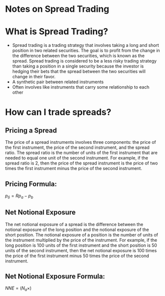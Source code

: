 # Notes on Spread Trading

# What is Spread Trading?
- Spread trading is a trading strategy that involves taking a long and short position in two related securities. The goal is to profit from the change in the difference between the two securities, which is known as the spread. Spread trading is considered to be a less risky trading strategy than taking a position in a single security because the investor is hedging their bets that the spread between the two securities will change in their favor.
- A synthetic pair between related instruments​
- Often involves like instruments that carry some relationship to each other​

# How can I trade spreads?
## Pricing a Spread
The price of a spread instruments involves three components: the price of the first instrument, the price of the second instrument, and the spread ratio. The spread ratio is the number of units of the first instrument that are needed to equal one unit of the second instrument. For example, if the spread ratio is 2, then the price of the spread instrument is the price of two times the first instrument minus the price of the second instrument. 
## Pricing Formula:
$p_{\delta} = Rp_{a} - p_{b}$
## Net Notional Exposure
The net notional exposure of a spread is the difference between the notional exposure of the long position and the notional exposure of the short position. The notional exposure of a position is the number of units of the instrument multiplied by the price of the instrument. For example, if the long position is 100 units of the first instrument and the short position is 50 units of the second instrument, then the net notional exposure is 100 times the price of the first instrument minus 50 times the price of the second instrument.
## Net Notional Exposure Formula:
$NNE = (N_{a}\times)$


